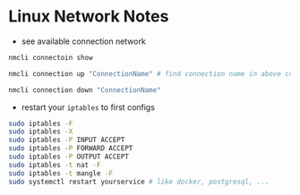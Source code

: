 # Linux Network Notes

- see available connection network

```sh
nmcli connectoin show
```

```sh
nmcli connection up "ConnectionName" # find connection name in above command
```

```sh
nmcli connection down "ConnectionName"
```

- restart your `iptables` to first configs

```sh
sudo iptables -F
sudo iptables -X
sudo iptables -P INPUT ACCEPT
sudo iptables -P FORWARD ACCEPT
sudo iptables -P OUTPUT ACCEPT
sudo iptables -t nat -F
sudo iptables -t mangle -F
sudo systemctl restart yourservice # like docker, postgresql, ...
```
